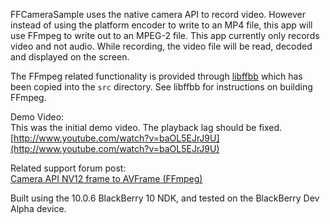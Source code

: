 FFCameraSample uses the native camera API to record video. However instead of using the platform encoder to write to an MP4 file, this app will use FFmpeg to write out to an MPEG-2 file. This app currently only records video and not audio. While recording, the video file will be read, decoded and displayed on the screen.

The FFmpeg related functionality is provided through [libffbb](https://github.com/hardisonbrewing/libffbb) which has been copied into the `src` directory. See libffbb for instructions on building FFmpeg.

Demo Video:  
This was the initial demo video. The playback lag should be fixed.  
[http://www.youtube.com/watch?v=baOL5EJrJ9U](http://www.youtube.com/watch?v=baOL5EJrJ9U)

Related support forum post:  
[Camera API NV12 frame to AVFrame (FFmpeg)](http://supportforums.blackberry.com/t5/Native-Development/Camera-API-NV12-frame-to-AVFrame-FFmpeg/td-p/1842089)

Built using the 10.0.6 BlackBerry 10 NDK, and tested on the BlackBerry Dev Alpha device.